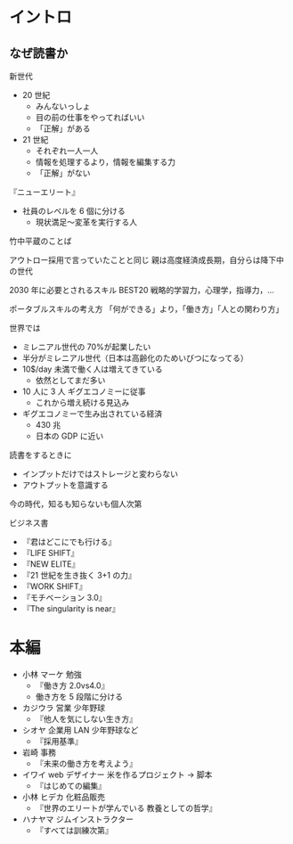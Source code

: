 # イントロ

## なぜ読書か

新世代

- 20 世紀
  - みんないっしょ
  - 目の前の仕事をやってればいい
  - 「正解」がある
- 21 世紀
  - それぞれ一人一人
  - 情報を処理するより，情報を編集する力
  - 「正解」がない

『ニューエリート』

- 社員のレベルを 6 個に分ける
  - 現状満足〜変革を実行する人

竹中平蔵のことば

アウトロー採用で言っていたことと同じ
親は高度経済成長期，自分らは降下中の世代

2030 年に必要とされるスキル BEST20
戦略的学習力，心理学，指導力，…

ポータブルスキルの考え方
「何ができる」より，「働き方」「人との関わり方」

世界では

- ミレニアル世代の 70%が起業したい
- 半分がミレニアル世代（日本は高齢化のためいびつになってる）
- 10\$/day 未満で働く人は増えてきている
  - 依然としてまだ多い
- 10 人に 3 人 ギグエコノミーに従事
  - これから増え続ける見込み
- ギグエコノミーで生み出されている経済
  - 430 兆
  - 日本の GDP に近い

読書をするときに

- インプットだけではストレージと変わらない
- アウトプットを意識する

今の時代，知るも知らないも個人次第

ビジネス書

- 『君はどこにでも行ける』
- 『LIFE SHIFT』
- 『NEW ELITE』
- 『21 世紀を生き抜く 3+1 の力』
- 『WORK SHIFT』
- 『モチベーション 3.0』
- 『The singularity is near』

# 本編

- 小林 マーケ 勉強
  - 『働き方 2.0vs4.0』
  - 働き方を 5 段階に分ける
- カジウラ 営業 少年野球
  - 『他人を気にしない生き方』
- シオヤ 企業用 LAN 少年野球など
  - 『採用基準』
- 岩崎 事務
  - 『未来の働き方を考えよう』
- イワイ web デザイナー 米を作るプロジェクト → 脚本
  - 『はじめての編集』
- 小林 ヒデカ 化粧品販売
  - 『世界のエリートが学んでいる 教養としての哲学』
- ハナヤマ ジムインストラクター
  - 『すべては訓練次第』
